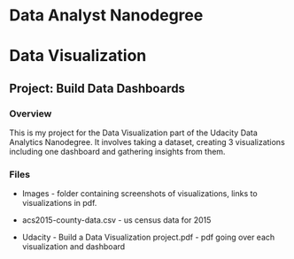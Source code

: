 # Data Analyst Nanodegree
# Data Visualization
## Project: Build Data Dashboards

### Overview
This is my project for the Data Visualization part of the Udacity Data Analytics Nanodegree. It involves taking a dataset, creating 3 visualizations including one dashboard and gathering insights from them.

### Files
- Images - folder containing screenshots of visualizations, links to visualizations in pdf.
  
- acs2015-county-data.csv - us census data for 2015

- Udacity - Build a Data Visualization project.pdf - pdf going over each visualization and dashboard
